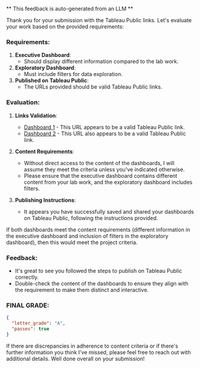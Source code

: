 ** This feedback is auto-generated from an LLM **



Thank you for your submission with the Tableau Public links. Let's evaluate your work based on the provided requirements:

### Requirements:
1. **Executive Dashboard**:
   - Should display different information compared to the lab work.
2. **Exploratory Dashboard**:
   - Must include filters for data exploration.
3. **Published on Tableau Public**:
   - The URLs provided should be valid Tableau Public links.

### Evaluation:
1. **Links Validation**:
   - [Dashboard 1](https://public.tableau.com/views/DataPresentationProject_17184095710820/Dashboard1?:language=es-ES&:sid=&:redirect=auth&:display_count=n&:origin=viz_share_link) - This URL appears to be a valid Tableau Public link.
   - [Dashboard 2](https://public.tableau.com/views/RetailAnalytics_17182243108050/SalesbyCustomer?:language=es-ES&:sid=&:redirect=auth&:display_count=n&:origin=viz_share_link) - This URL also appears to be a valid Tableau Public link.

2. **Content Requirements**:
   - Without direct access to the content of the dashboards, I will assume they meet the criteria unless you've indicated otherwise.
   - Please ensure that the executive dashboard contains different content from your lab work, and the exploratory dashboard includes filters.

3. **Publishing Instructions**:
   - It appears you have successfully saved and shared your dashboards on Tableau Public, following the instructions provided.

If both dashboards meet the content requirements (different information in the executive dashboard and inclusion of filters in the exploratory dashboard), then this would meet the project criteria.

### Feedback:
- It's great to see you followed the steps to publish on Tableau Public correctly. 
- Double-check the content of the dashboards to ensure they align with the requirement to make them distinct and interactive.

### FINAL GRADE:
```json
{
  "letter_grade": "A",
  "passes": true
}
```

If there are discrepancies in adherence to content criteria or if there's further information you think I've missed, please feel free to reach out with additional details. Well done overall on your submission!